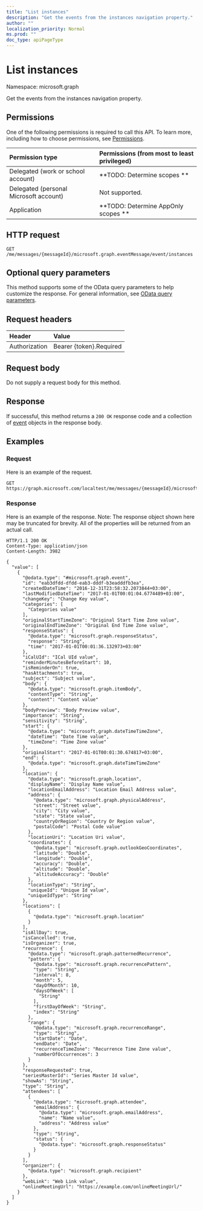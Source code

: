```yaml
---
title: "List instances"
description: "Get the events from the instances navigation property."
author: ""
localization_priority: Normal
ms.prod: ""
doc_type: apiPageType
---
```


# List instances

Namespace: microsoft.graph

Get the events from the instances navigation property.

## Permissions
One of the following permissions is required to call this API. To learn more, including how to choose permissions, see [Permissions](/concepts/permissions-reference.md).

|Permission type|Permissions (from most to least privileged)|
|:---|:---|
|Delegated (work or school account)|**TODO: Determine scopes **|
|Delegated (personal Microsoft account)|Not supported.|
|Application|**TODO: Determine AppOnly scopes **|

## HTTP request
<!-- {
  "blockType": "ignored"
}
-->
``` http
GET /me/messages/{messageId}/microsoft.graph.eventMessage/event/instances
```

## Optional query parameters
This method supports some of the OData query parameters to help customize the response. For general information, see [OData query parameters](/graph/query-parameters).

## Request headers
|Header|Value|
|:---|:---|
|Authorization|Bearer {token}.Required|

## Request body
Do not supply a request body for this method.

## Response
If successful, this method returns a `200 OK` response code and a collection of [event](../resources/event.md) objects in the response body.

## Examples

### Request
Here is an example of the request.
<!-- {
  "blockType": "request",
  "name": "get_event"
}
-->
``` http
GET https://graph.microsoft.com/localtest/me/messages/{messageId}/microsoft.graph.eventMessage/event/instances
```

### Response
Here is an example of the response. Note: The response object shown here may be truncated for brevity. All of the properties will be returned from an actual call.
<!-- {
  "blockType": "response",
  "truncated": true,
  "@odata.type": "collection(microsoft.graph.event)"
}
-->
``` http
HTTP/1.1 200 OK
Content-Type: application/json
Content-Length: 3982

{
  "value": [
    {
      "@odata.type": "#microsoft.graph.event",
      "id": "eab3dfdd-dfdd-eab3-dddf-b3eadddfb3ea",
      "createdDateTime": "2016-12-31T23:58:32.2073844+03:00",
      "lastModifiedDateTime": "2017-01-01T00:01:04.6774489+03:00",
      "changeKey": "Change Key value",
      "categories": [
        "Categories value"
      ],
      "originalStartTimeZone": "Original Start Time Zone value",
      "originalEndTimeZone": "Original End Time Zone value",
      "responseStatus": {
        "@odata.type": "microsoft.graph.responseStatus",
        "response": "String",
        "time": "2017-01-01T00:01:36.132973+03:00"
      },
      "iCalUId": "ICal UId value",
      "reminderMinutesBeforeStart": 10,
      "isReminderOn": true,
      "hasAttachments": true,
      "subject": "Subject value",
      "body": {
        "@odata.type": "microsoft.graph.itemBody",
        "contentType": "String",
        "content": "Content value"
      },
      "bodyPreview": "Body Preview value",
      "importance": "String",
      "sensitivity": "String",
      "start": {
        "@odata.type": "microsoft.graph.dateTimeTimeZone",
        "dateTime": "Date Time value",
        "timeZone": "Time Zone value"
      },
      "originalStart": "2017-01-01T00:01:30.674817+03:00",
      "end": {
        "@odata.type": "microsoft.graph.dateTimeTimeZone"
      },
      "location": {
        "@odata.type": "microsoft.graph.location",
        "displayName": "Display Name value",
        "locationEmailAddress": "Location Email Address value",
        "address": {
          "@odata.type": "microsoft.graph.physicalAddress",
          "street": "Street value",
          "city": "City value",
          "state": "State value",
          "countryOrRegion": "Country Or Region value",
          "postalCode": "Postal Code value"
        },
        "locationUri": "Location Uri value",
        "coordinates": {
          "@odata.type": "microsoft.graph.outlookGeoCoordinates",
          "latitude": "Double",
          "longitude": "Double",
          "accuracy": "Double",
          "altitude": "Double",
          "altitudeAccuracy": "Double"
        },
        "locationType": "String",
        "uniqueId": "Unique Id value",
        "uniqueIdType": "String"
      },
      "locations": [
        {
          "@odata.type": "microsoft.graph.location"
        }
      ],
      "isAllDay": true,
      "isCancelled": true,
      "isOrganizer": true,
      "recurrence": {
        "@odata.type": "microsoft.graph.patternedRecurrence",
        "pattern": {
          "@odata.type": "microsoft.graph.recurrencePattern",
          "type": "String",
          "interval": 8,
          "month": 5,
          "dayOfMonth": 10,
          "daysOfWeek": [
            "String"
          ],
          "firstDayOfWeek": "String",
          "index": "String"
        },
        "range": {
          "@odata.type": "microsoft.graph.recurrenceRange",
          "type": "String",
          "startDate": "Date",
          "endDate": "Date",
          "recurrenceTimeZone": "Recurrence Time Zone value",
          "numberOfOccurrences": 3
        }
      },
      "responseRequested": true,
      "seriesMasterId": "Series Master Id value",
      "showAs": "String",
      "type": "String",
      "attendees": [
        {
          "@odata.type": "microsoft.graph.attendee",
          "emailAddress": {
            "@odata.type": "microsoft.graph.emailAddress",
            "name": "Name value",
            "address": "Address value"
          },
          "type": "String",
          "status": {
            "@odata.type": "microsoft.graph.responseStatus"
          }
        }
      ],
      "organizer": {
        "@odata.type": "microsoft.graph.recipient"
      },
      "webLink": "Web Link value",
      "onlineMeetingUrl": "https://example.com/onlineMeetingUrl/"
    }
  ]
}
```

